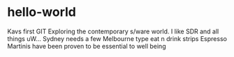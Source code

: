 # hello-world
Kavs first GIT 
Exploring the contemporary s/ware world. 
I like SDR and all things uW...
Sydney needs a few Melbourne type eat n drink strips
Espresso Martinis have been proven to be essential to well being
